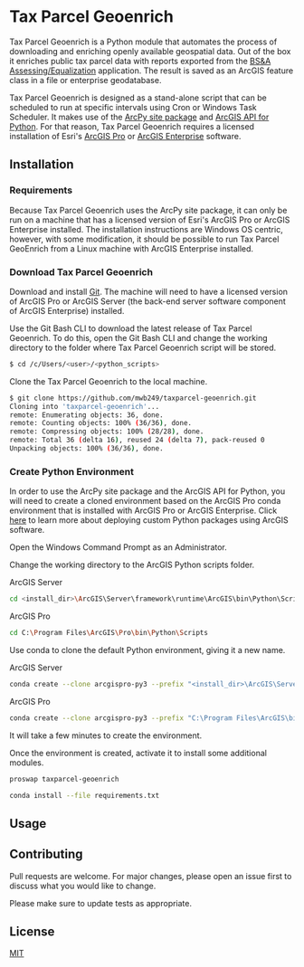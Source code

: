 # Tax Parcel Geoenrich

Tax Parcel Geoenrich is a Python module that automates the process of downloading and enriching openly available 
geospatial data. Out of the box it enriches public tax parcel data with reports exported from the 
[BS&A Assessing/Equalization](https://www.bsasoftware.com/solutions/assessing-property-tax/assessingequalization/) 
application. The result is saved as an ArcGIS feature class in a file or enterprise geodatabase.

Tax Parcel Geoenrich is designed as a stand-alone script that can be scheduled to run at specific intervals using Cron 
or Windows Task Scheduler. It makes use of the 
[ArcPy site package](https://pro.arcgis.com/en/pro-app/arcpy/get-started/what-is-arcpy-.htm) and 
[ArcGIS API for Python](https://developers.arcgis.com/python/). For that reason, Tax Parcel Geoenrich requires a 
licensed installation of Esri's [ArcGIS Pro](https://www.esri.com/en-us/arcgis/products/arcgis-pro/overview) or 
[ArcGIS Enterprise](https://enterprise.arcgis.com/en/) software.

## Installation

### Requirements
Because Tax Parcel Geoenrich uses the ArcPy site package, it can only be run on a machine that has a licensed version 
of Esri's ArcGIS Pro or ArcGIS Enterprise installed. The installation instructions are Windows OS centric, however, 
with some modification, it should be possible to run Tax Parcel GeoEnrich from a Linux machine with ArcGIS Enterprise 
installed. 

### Download Tax Parcel Geoenrich
Download and install [Git](https://git-scm.com/downloads). The machine will need to have a licensed version of ArcGIS 
Pro or ArcGIS Server (the back-end server software component of ArcGIS Enterprise) installed.

Use the Git Bash CLI to download the latest release of Tax Parcel Geoenrich. To do this, open the Git Bash CLI and 
change the working directory to the folder where Tax Parcel Geoenrich script will be stored.
```bash
$ cd /c/Users/<user>/<python_scripts>
```
Clone the Tax Parcel Geoenrich to the local machine.
```bash
$ git clone https://github.com/mwb249/taxparcel-geoenrich.git
Cloning into 'taxparcel-geoenrich'...
remote: Enumerating objects: 36, done.
remote: Counting objects: 100% (36/36), done.
remote: Compressing objects: 100% (28/28), done.
remote: Total 36 (delta 16), reused 24 (delta 7), pack-reused 0
Unpacking objects: 100% (36/36), done.
```

### Create Python Environment
In order to use the ArcPy site package and the ArcGIS API for Python, you will need to create a cloned environment 
based on the ArcGIS Pro conda environment that is installed with ArcGIS Pro or ArcGIS Enterprise. Click 
[here](https://enterprise.arcgis.com/en/server/latest/publish-services/windows/deploying-custom-python-packages.htm) to 
learn more about deploying custom Python packages using ArcGIS software.

Open the Windows Command Prompt as an Administrator.

Change the working directory to the ArcGIS Python scripts folder.

ArcGIS Server
```bash
cd <install_dir>\ArcGIS\Server\framework\runtime\ArcGIS\bin\Python\Scripts
```
ArcGIS Pro
```bash
cd C:\Program Files\ArcGIS\Pro\bin\Python\Scripts
```

Use conda to clone the default Python environment, giving it a new name.

ArcGIS Server
```bash
conda create --clone arcgispro-py3 --prefix "<install_dir>\ArcGIS\Server\framework\runtime\ArcGIS\bin\Python\envs\taxparcel-geoenrich"
```
ArcGIS Pro
```bash
conda create --clone arcgispro-py3 --prefix "C:\Program Files\ArcGIS\bin\Python\envs\taxparcel-geoenrich"
```
It will take a few minutes to create the environment.

Once the environment is created, activate it to install some additional modules.
```bash
proswap taxparcel-geoenrich
```
```bash
conda install --file requirements.txt
```

## Usage

## Contributing
Pull requests are welcome. For major changes, please open an issue first to discuss what you would like to change.

Please make sure to update tests as appropriate.

## License
[MIT](https://choosealicense.com/licenses/mit/)